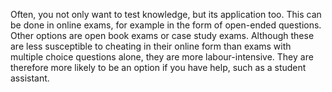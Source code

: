Often, you not only want to test knowledge, but its application too. This can be done in online exams, for example in the form of open-ended questions. Other options are open book exams or case study exams. Although these are less susceptible to cheating in their online form than exams with multiple choice questions alone, they are more labour-intensive. They are therefore more likely to be an option if you have help, such as a student assistant.
